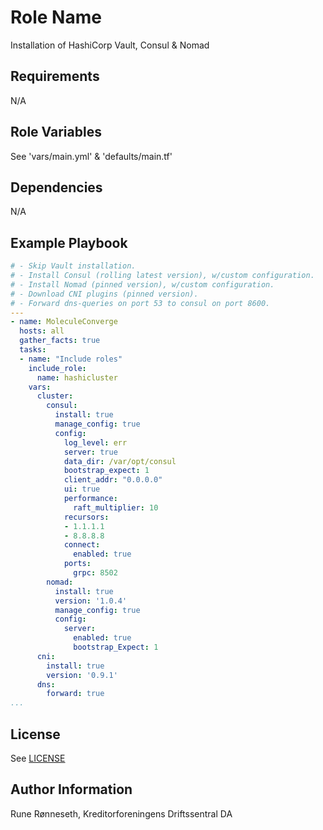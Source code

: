 Role Name
=========

Installation of HashiCorp Vault, Consul & Nomad

Requirements
------------

N/A

Role Variables
--------------

See 'vars/main.yml' & 'defaults/main.tf'

Dependencies
------------

N/A

Example Playbook
----------------

```yaml
# - Skip Vault installation.
# - Install Consul (rolling latest version), w/custom configuration.
# - Install Nomad (pinned version), w/custom configuration.
# - Download CNI plugins (pinned version).
# - Forward dns-queries on port 53 to consul on port 8600.
---
- name: MoleculeConverge
  hosts: all
  gather_facts: true
  tasks:
  - name: "Include roles"
    include_role:
      name: hashicluster
    vars:
      cluster:
        consul:
          install: true
          manage_config: true
          config:
            log_level: err
            server: true
            data_dir: /var/opt/consul
            bootstrap_expect: 1
            client_addr: "0.0.0.0"
            ui: true
            performance:
              raft_multiplier: 10
            recursors:
            - 1.1.1.1
            - 8.8.8.8
            connect:
              enabled: true
            ports:
              grpc: 8502
        nomad:
          install: true
          version: '1.0.4'
          manage_config: true
          config:
            server:
              enabled: true
              bootstrap_Expect: 1
      cni:
        install: true
        version: '0.9.1'
      dns:
        forward: true
...
```

License
-------

See [LICENSE](LICENSE)

Author Information
------------------

Rune Rønneseth, Kreditorforeningens Driftssentral DA
